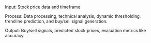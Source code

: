 Input: Stock price data and timeframe

Process: Data processing, technical analysis, dynamic thresholding, trendline prediction, and buy/sell signal generation.

Output: Buy/sell signals, predicted stock prices, evaluation metrics like accuracy.

